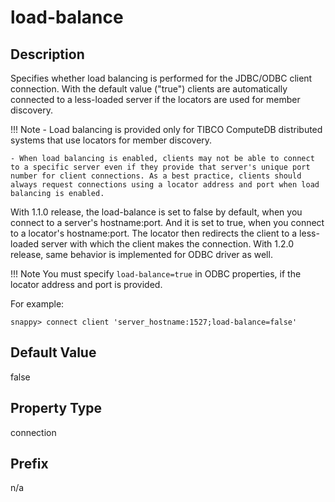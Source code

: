 # load-balance

## Description

Specifies whether load balancing is performed for the JDBC/ODBC client connection. With the default value ("true") clients are automatically connected to a less-loaded server if the locators are used for member discovery. 

!!! Note 
	- Load balancing is provided only for TIBCO ComputeDB distributed systems that use locators for member discovery.

	- When load balancing is enabled, clients may not be able to connect to a specific server even if they provide that server's unique port number for client connections. As a best practice, clients should always request connections using a locator address and port when load balancing is enabled.

With 1.1.0 release, the load-balance is set to false by default, when you connect to a server's hostname:port. And it is set to true, when you connect to a locator's hostname:port. The locator then redirects the client to a less-loaded server with which the client makes the connection. With 1.2.0 release, same behavior is implemented for ODBC driver as well. 

!!! Note
    	You must specify `load-balance=true` in ODBC properties, if the locator address and port is provided.

For example:

```pre
snappy> connect client 'server_hostname:1527;load-balance=false'
```

## Default Value

false

## Property Type

connection

## Prefix

n/a
